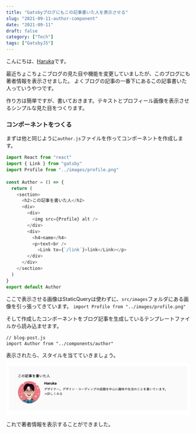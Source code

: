 ```yaml
---
title: "Gatsbyブログにもこの記事書いた人を表示させる"
slug: "2021-09-11-author-component"
date: "2021-09-11"
draft: false
category: ["Tech"]
tags: ["GatsbyJS"]
---
```


こんにちは、[Haruka](https://twitter.com/neubrewdesign)です。

最近ちょこちょこブログの見た目や機能を変更していましたが、このブログにも著者情報を表示させました。
よくブログの記事の一番下にあるこの記事書いた人っていうやつです。

作り方は簡単ですが、書いておきます。テキストとプロフィール画像を表示させるシンプルな見た目をつくります。


### コンポーネントをつくる

まずは他と同じように`author.js`ファイルを作ってコンポーネントを作成します。

```javascript
import React from "react"
import { Link } from "gatsby"
import Profile from "../images/profile.png"

const Author = () => {
  return (
    <section>
      <h2>この記事を書いた人</h2>
      <div>
        <div>
          <img src={Profile} alt />
        </div>
        <div>
          <h4>name</h4>
          <p>text<br />
            <Link to={`/link`}>link</Link></p>
        </div>
      </div>
    </section>
  )
}
export default Author
```

ここで表示させる画像はStaticQueryは使わずに、`src/images`フォルダにある画像を引っ張ってきています。
`import Profile from "../images/profile.png"`

そして作成したコンポーネントをブログ記事を生成しているテンプレートファイルから読み込ませます。

```
// blog-post.js
import Author from "../components/author"

```
表示されたら、スタイルを当てていきましょう。

![image-01](./image-01.png)

これで著者情報を表示することができました。